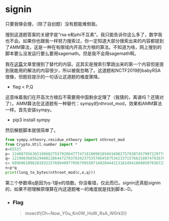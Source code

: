# signin

只要我够会搜，（除了自创题）没有题能难倒我。

搜到这道题答案的关键字是“rsa e和phi不互素”。我只能告诉你这么多了，数学我也不会。如果你也跟我一样努力搜索过，你一定知道大部分搜索出来的内容都提到了AMM算法，这是一种在有限域内开高次方根的算法。不知道为啥，网上搜到的脚本要么没发运行要么要用sagemath。但是我不会用sagemath啊。

我在[这篇](https://tttang.com/archive/1504/)文章里搜到了替代的内容。这其实是搜索引擎跳出来的第一个内容但是提到我能用的解法的内容很少，所以被我忽略了。这道题和NCTF2019的babyRSA很像，但题目提示的一句话让这道题的难度骤降。

- flag < P,Q

这意味着我们在开高次方根后不需要用中国剩余定理了（我猜的，离谱吗？还猜对了）。AMM算法在这道题有一种替代：sympy的nthroot_mod，效果和AMM算法一样。首先安装sympy。

- pip3 install sympy

然后解题脚本就很简单了。

```python
from sympy.ntheory.residue_ntheory import nthroot_mod
from Crypto.Util.number import *
e=65537
p= 12408795636519868275579286477747181009018504169827579387457997229774738126230652970860811085539129972962189443268046963335610845404214331426857155412988073
q= 12190036856294802286447270376342375357864587534233715766210874702670724440751066267168907565322961270655972226761426182258587581206888580394726683112820379
c= 68960610962019321576894097705679955071402844421318149418040507036722717269530195000135979777852568744281930839319120003106023209276898286482202725287026853925179071583797231099755287410760748104635674307266042492611618076506037004587354018148812584502385622631122387857218023049204722123597067641896169655595
n=p*q
print(long_to_bytes(nthroot_mod(c,e,q)))
```

第三个参数填q是因为q-1是e的倍数。你没看错，仅此而已。signin还真挺signin的，如果不把理解原理算在内这道题唯一的难度就是找到脚本:-D。

- ### Flag
  > moectf{Oh~Now_Y0u_Kn0W_HoW_RsA_W0rkS!}